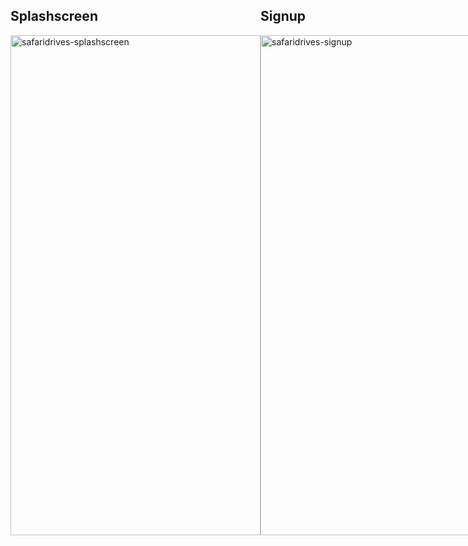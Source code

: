 <div style="display: flex;">
  <div style="flex: 50%;">
    <h2>Splashscreen</h2>
    <img src="https://github.com/maeka-maru/SafariDrivesCarRentalApp/assets/117111592/bb3ce115-f53f-4484-9082-7aa71bf638c4" alt="safaridrives-splashscreen" width="400" height="800">
  </div>
  <div style="flex: 50%;">
    <h2>Signup</h2>
    <img src="https://github.com/maeka-maru/SafariDrivesCarRentalApp/assets/117111592/e7a57441-b979-496e-9dae-9953347a19d6" alt="safaridrives-signup" width="400" height="800">
  </div>
</div>
